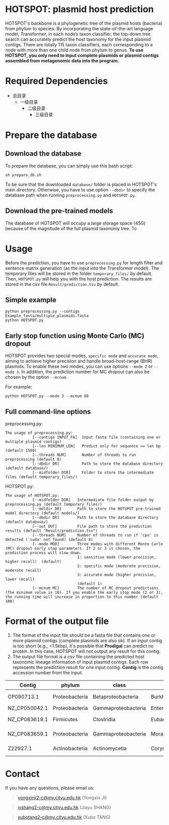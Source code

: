# HOTSPOT: plasmid host prediction

HOTSPOT's backbone is a phylogenetic tree of the plasmid hosts (bacteria) from phylum to species. By incorporating the state-of-the-art language model, Transformer, in each node’s taxon classifier, the top-down tree search can accurately predict the host taxonomy for the input plasmid contigs. There are totally 115 taxon classifiers, each corresponding to a node with more than one child node from phylum to genus. __To use HOTSPOT, you only need to input complete plasmids or plasmid contigs assembled from metagenomic data into the program.__


# Required Dependencies
* 总目录
  * 一级目录
    * 二级目录
      * 三级目录


# Prepare the database
## Download the database
To prepare the database, you can simply use this bash script: 
```
sh prepare_db.sh
```
To be sure that the downloaded `database/` folder is placed in HOTSPOT's main directory. Otherwise, you have to use option `--dbdir` to specify the database path when running `preprocessing.py` and `HOTSPOT.py`.



## Download the pre-trained models
The database of HOTSPOT will occupy a large storage space (45G) because of the magnitude of the full plasmid taxonomy tree. To 


# Usage
Before the prediction, you have to use `preprocessing.py` for length filter and sentence matrix generation (as the input into the Transformer model). The temporary files will be stored in the folder `temporary_files/` by default. Then, `HOTSPOT.py` will help you with the host prediction. The results are stored in the csv file `Result/prediction.tsv` by default.

## Simple example
```
python preprocessing.py --contigs Example_fasta/multiple_plasmids.fasta
python HOTSPOT.py
```

## Early stop function using Monte Carlo (MC) dropout
HOTSPOT provides two special modes, `specific mode` and `accurate mode`, aiming to achieve higher precision and handle broad-host-range (BHR) plasmids. To enable these two modes, you can use options `--mode 2` or `--mode 3`. In addition, the prediction number for MC dropout can also be chosen by the option `--mcnum`.

For example:
```
python HOTSPOT.py --mode 3 --mcnum 80
```


## Full command-line options
preprocessing.py:
```
The usage of preprocessing.py:
            [--contigs INPUT_FA]  Input fasta file (containing one or multiple plasmid contigs)
            [--len MINIMUM_LEN]   Predict only for sequence >= len bp (default 1500)
            [--threads NUM]       Number of threads to run preprocessing (default 8)
            [--dbdir DR]          Path to store the database directory (default database/)
            [--midfolder DIR]     Folder to store the intermediate files (default temporary_files/)

```
HOTSPOT.py:
```
The usage of HOTSPOT.py:
            [--midfolder DIR]   Intermediate file folder output by preprocessing.py (default temporary_files/)
            [--mdldir DR]       Path to store the HOTSPOT pre-trained model directory (default models/)
            [--dbdir DR]        Path to store the database directory (default database/)
            [--out OUT]         File path to store the prediction results (default "Result/prediction.tsv")
            [--threads NUM]     Number of threads to run if 'cpu' is detected ('cuda' not found) (default 8)
            [--mode MOD]        Three modes with different Monte Carlo (MC) dropout early stop parameters. If 2 or 3 is chosen, the prediction process will slow down.
                                1: sensitive mode (lower precision, higher recall)  (default)
                                2: specific mode (moderate precision, moderate recall)
                                3: accurate mode (higher precision, lower recall)
                                (default 1)
            [--mcnum MC]        The number of MC dropout predictions (The minimum value is 10). If you enable the early stop mode (2 or 3), the running time will increase in proportion to this number (default 100)
```


# Format of the output file
1. The format of the input file should be a fasta file that contains one or more plasmid contigs (complete plasmids are also ok). If an input contig is too short (e.g., <1.5kbp), it's possible that **Prodigal** can predict no protein. In this case, HOTSPOT will not output any result for this contig.
2. The output file format is a csv file containing the predicted host taxonomic lineage information of input plasmid contigs. Each row represents the prediction result for one input contig. **Contig** is the contig accession number from the input.

| Contig | phylum | class | order | family | genus | species |
| ------------- | ------------- | ------------- | ------------- | ------------- | ------------- | ------------- |
| CP090713.1  | Proteobacteria  | Betaproteobacteria  | Burkholderiales  | Burkholderiaceae  | Burkholderia  | Burkholderia multivorans  |
| NZ_CP050042.1  | Proteobacteria  | Gammaproteobacteria  | Enterobacterales  | Enterobacteriaceae  | Escherichia  | Escherichia coli  | 
| NZ_CP083619.1  | Firmicutes  | Clostridia  | Eubacteriales  | Peptostreptococcaceae  | Clostridioides  | Clostridioides difficile  |
| NZ_CP083659.1  | Proteobacteria  | Gammaproteobacteria  | Moraxellales  | Moraxellaceae  | Acinetobacter  | Acinetobacter variabilis  |
| Z22927.1  | Actinobacteria  | Actinomycetia  | Corynebacteriales  | Corynebacteriaceae  | Corynebacterium  | Corynebacterium glutamicum  |


# Contact
If you have any questions, please email us:
  
>yongxinji2-c@my.cityu.edu.hk (Yongxin JI)
  
>jyshang2-c@my.cityu.edu.hk (Jiayu SHANG)
  
>xubotang2-c@my.cityu.edu.hk (Xubo TANG)
